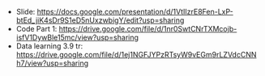 - Slide: https://docs.google.com/presentation/d/1VtIIzrE8Fen-LxP-btEd_jiK4sDr9S1eD5nUxzwbigY/edit?usp=sharing
- Code Part 1: https://drive.google.com/file/d/1nr0SwtCNrTXMcojb-isfV1DywBle15mc/view?usp=sharing
- Data learning 3.9 tr: https://drive.google.com/file/d/1ej1NGFJYPzRTsyW9vEGm9rLZVdcCNNh7/view?usp=sharing
